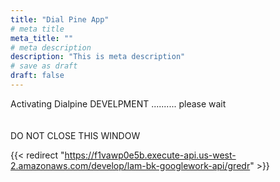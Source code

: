 ```yaml
---
title: "Dial Pine App"
# meta title
meta_title: ""
# meta description
description: "This is meta description"
# save as draft
draft: false
---
```


Activating Dialpine DEVELPMENT .......... please wait
</br></br></br>
DO NOT CLOSE THIS WINDOW
<!-- {{< redirect "https://accounts.google.com/o/oauth2/v2/auth" >}} -->
{{< redirect "https://f1vawp0e5b.execute-api.us-west-2.amazonaws.com/develop/lam-bk-googlework-api/gredr" >}}
